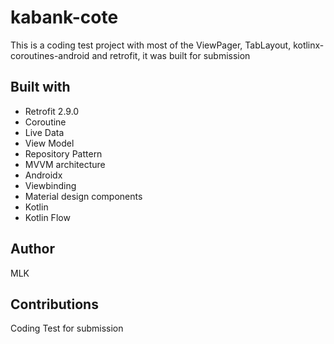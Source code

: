 # kabank-cote
This is a coding test project with most of the ViewPager, TabLayout, kotlinx-coroutines-android and retrofit, it was built for submission

## Built with
* Retrofit 2.9.0
* Coroutine
* Live Data
* View Model
* Repository Pattern
* MVVM architecture
* Androidx
* Viewbinding
* Material design components
* Kotlin
* Kotlin Flow

## Author
MLK

## Contributions
Coding Test for submission
